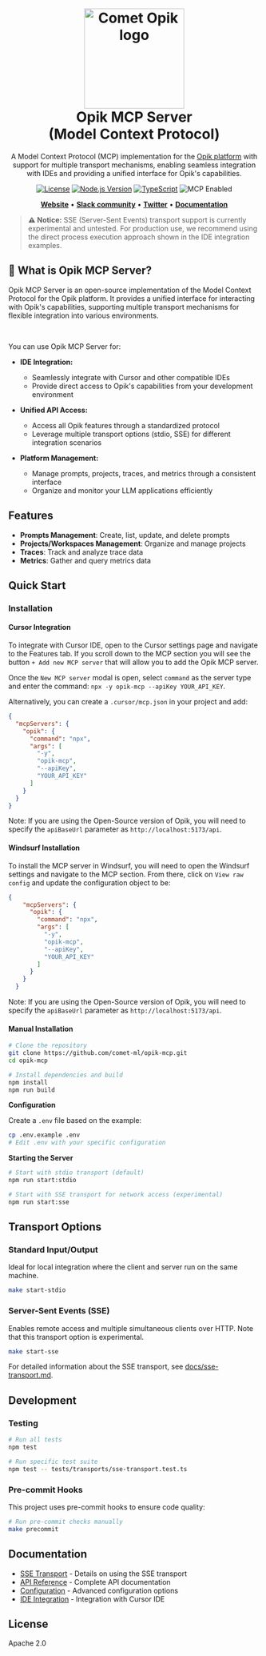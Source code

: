 <h1 align="center" style="border-bottom: none">
    <div>
        <a href="https://www.comet.com/site/products/opik/?from=llm&utm_source=opik&utm_medium=github&utm_content=header_img&utm_campaign=opik-mcp">
            <picture>
                <source media="(prefers-color-scheme: dark)" srcset="https://raw.githubusercontent.com/comet-ml/opik-mcp/refs/heads/main/docs/assets/logo-dark-mode.svg">
                <source media="(prefers-color-scheme: light)" srcset="https://raw.githubusercontent.com/comet-ml/opik-mcp/refs/heads/main/docs/assets/logo-light-mode.svg">
                <img alt="Comet Opik logo" src="https://raw.githubusercontent.com/comet-ml/opik-mcp/refs/heads/main/docs/assets/logo-light-mode.svg" width="200" />
            </picture>
        </a>
        <br>
        Opik MCP Server
    </div>
    (Model Context Protocol)<br>
</h1>

<p align="center">
A Model Context Protocol (MCP) implementation for the <a href="https://github.com/comet-ml/opik/">Opik platform</a> with support for multiple transport mechanisms, enabling seamless integration with IDEs and providing a unified interface for Opik's capabilities.
</p>

<div align="center">

[![License](https://img.shields.io/github/license/comet-ml/opik-mcp)](https://github.com/comet-ml/opik-mcp/blob/main/LICENSE)
[![Node.js Version](https://img.shields.io/badge/node-%3E%3D20.11.0-brightgreen)](https://nodejs.org/)
[![TypeScript](https://img.shields.io/badge/typescript-%5E5.8.2-blue)](https://www.typescriptlang.org/)
<img src="https://badge.mcpx.dev?status=on" title="MCP Enabled"/>

</div>

<p align="center">
    <a href="https://www.comet.com/site/products/opik/?from=llm&utm_source=opik&utm_medium=github&utm_content=website_button&utm_campaign=opik"><b>Website</b></a> •
    <a href="https://chat.comet.com"><b>Slack community</b></a> •
    <a href="https://x.com/Cometml"><b>Twitter</b></a> •
    <a href="https://www.comet.com/docs/opik/?from=llm&utm_source=opik&utm_medium=github&utm_content=docs_button&utm_campaign=opik"><b>Documentation</b></a>
</p>

> **⚠️ Notice:** SSE (Server-Sent Events) transport support is currently experimental and untested. For production use, we recommend using the direct process execution approach shown in the IDE integration examples.

## 🚀 What is Opik MCP Server?

Opik MCP Server is an open-source implementation of the Model Context Protocol for the Opik platform. It provides a unified interface for interacting with Opik's capabilities, supporting multiple transport mechanisms for flexible integration into various environments.

<br>

You can use Opik MCP Server for:
* **IDE Integration:**
  * Seamlessly integrate with Cursor and other compatible IDEs
  * Provide direct access to Opik's capabilities from your development environment

* **Unified API Access:**
  * Access all Opik features through a standardized protocol
  * Leverage multiple transport options (stdio, SSE) for different integration scenarios

* **Platform Management:**
  * Manage prompts, projects, traces, and metrics through a consistent interface
  * Organize and monitor your LLM applications efficiently

## Features

- **Prompts Management**: Create, list, update, and delete prompts
- **Projects/Workspaces Management**: Organize and manage projects
- **Traces**: Track and analyze trace data
- **Metrics**: Gather and query metrics data

## Quick Start

### Installation

#### Cursor Integration

To integrate with Cursor IDE, open to the Cursor settings page and navigate
to the Features tab. If you scroll down to the MCP section you will see the
button `+ Add new MCP server` that will allow you to add the Opik MCP server.

Once the `New MCP server` modal is open, select `command` as the server type and
enter the command: `npx -y opik-mcp --apiKey YOUR_API_KEY`.

Alternatively, you can create a `.cursor/mcp.json` in your project and add:

```json
{
  "mcpServers": {
    "opik": {
      "command": "npx",
      "args": [
        "-y",
        "opik-mcp",
        "--apiKey",
        "YOUR_API_KEY"
      ]
    }
  }
}
```

Note: If you are using the Open-Source version of Opik, you will need to specify
the `apiBaseUrl` parameter as `http://localhost:5173/api`.

#### Windsurf Installation

To install the MCP server in Windsurf, you will need to open the Windsurf settings
and navigate to the MCP section. From there, click on `View raw config` and update
the configuration object to be:

```json
{
    "mcpServers": {
      "opik": {
        "command": "npx",
        "args": [
          "-y",
          "opik-mcp",
          "--apiKey",
          "YOUR_API_KEY"
        ]
      }
    }
  }
```

Note: If you are using the Open-Source version of Opik, you will need to specify
the `apiBaseUrl` parameter as `http://localhost:5173/api`.

#### Manual Installation
```bash
# Clone the repository
git clone https://github.com/comet-ml/opik-mcp.git
cd opik-mcp

# Install dependencies and build
npm install
npm run build
```

**Configuration**

Create a `.env` file based on the example:

```bash
cp .env.example .env
# Edit .env with your specific configuration
```

**Starting the Server**

```bash
# Start with stdio transport (default)
npm run start:stdio

# Start with SSE transport for network access (experimental)
npm run start:sse
```

## Transport Options

### Standard Input/Output

Ideal for local integration where the client and server run on the same machine.

```bash
make start-stdio
```

### Server-Sent Events (SSE)

Enables remote access and multiple simultaneous clients over HTTP. Note that this transport option is experimental.

```bash
make start-sse
```

For detailed information about the SSE transport, see [docs/sse-transport.md](docs/sse-transport.md).

## Development

### Testing

```bash
# Run all tests
npm test

# Run specific test suite
npm test -- tests/transports/sse-transport.test.ts
```

### Pre-commit Hooks

This project uses pre-commit hooks to ensure code quality:

```bash
# Run pre-commit checks manually
make precommit
```

## Documentation

- [SSE Transport](docs/sse-transport.md) - Details on using the SSE transport
- [API Reference](docs/api-reference.md) - Complete API documentation
- [Configuration](docs/configuration.md) - Advanced configuration options
- [IDE Integration](docs/ide-integration.md) - Integration with Cursor IDE

## License

Apache 2.0

